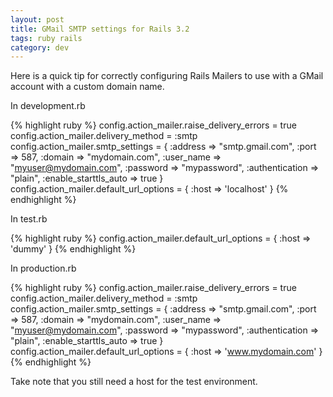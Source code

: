 ```yaml
---
layout: post
title: GMail SMTP settings for Rails 3.2
tags: ruby rails
category: dev
---
```


Here is a quick tip for correctly configuring Rails Mailers to use with a GMail account with a custom domain name.

In development.rb

{% highlight ruby %}
config.action_mailer.raise_delivery_errors = true
config.action_mailer.delivery_method = :smtp
config.action_mailer.smtp_settings = {
  :address              => "smtp.gmail.com",
  :port                 => 587,
  :domain               => "mydomain.com",
  :user_name            => "myuser@mydomain.com",
  :password             => "mypassword",
  :authentication       => "plain",
  :enable_starttls_auto => true
}
config.action_mailer.default_url_options = { :host => 'localhost' }
{% endhighlight %}

In test.rb

{% highlight ruby %}
config.action_mailer.default_url_options = { :host => 'dummy' }
{% endhighlight %}

In production.rb

{% highlight ruby %}
config.action_mailer.raise_delivery_errors = true
config.action_mailer.delivery_method = :smtp
config.action_mailer.smtp_settings = {
  :address              => "smtp.gmail.com",
  :port                 => 587,
  :domain               => "mydomain.com",
  :user_name            => "myuser@mydomain.com",
  :password             => "mypassword",
  :authentication       => "plain",
  :enable_starttls_auto => true
}
config.action_mailer.default_url_options = { :host => 'www.mydomain.com' }
{% endhighlight %}

Take note that you still need a host for the test environment.
